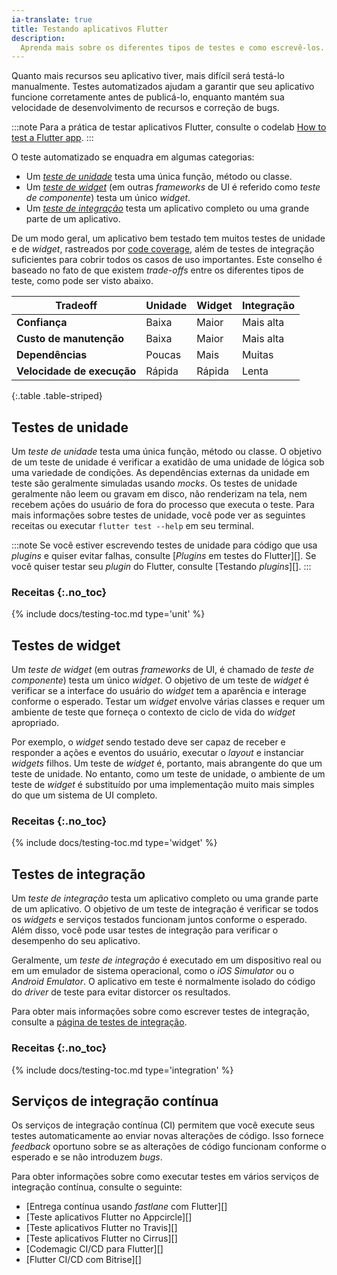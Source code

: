 ```yaml
---
ia-translate: true
title: Testando aplicativos Flutter
description:
  Aprenda mais sobre os diferentes tipos de testes e como escrevê-los.
---
```


Quanto mais recursos seu aplicativo tiver, mais difícil será testá-lo
manualmente. Testes automatizados ajudam a garantir que seu aplicativo funcione
corretamente antes de publicá-lo, enquanto mantém sua velocidade de
desenvolvimento de recursos e correção de bugs.

:::note
Para a prática de testar aplicativos Flutter, consulte o
codelab [How to test a Flutter app][].
:::

O teste automatizado se enquadra em algumas categorias:

* Um [_teste de unidade_](#testes-de-unidade) testa uma única função, método ou
  classe.
* Um [_teste de widget_](#testes-de-widget) (em outras *frameworks* de UI é
  referido como _teste de componente_) testa um único *widget*.
* Um [_teste de integração_](#testes-de-integração) testa um aplicativo
  completo ou uma grande parte de um aplicativo.

De um modo geral, um aplicativo bem testado tem muitos testes de unidade e de
*widget*, rastreados por [code coverage][], além de testes de integração
suficientes para cobrir todos os casos de uso importantes. Este conselho é
baseado no fato de que existem *trade-offs* entre os diferentes tipos de teste,
como pode ser visto abaixo.

| Tradeoff             | Unidade | Widget    | Integração |
|----------------------|---------|-----------|------------|
| **Confiança**        | Baixa   | Maior     | Mais alta  |
| **Custo de manutenção** | Baixa   | Maior     | Mais alta  |
| **Dependências**     | Poucas  | Mais      | Muitas     |
| **Velocidade de execução** | Rápida | Rápida    | Lenta      |

{:.table .table-striped}

## Testes de unidade

Um _teste de unidade_ testa uma única função, método ou classe.
O objetivo de um teste de unidade é verificar a exatidão de uma
unidade de lógica sob uma variedade de condições.
As dependências externas da unidade em teste são geralmente
simuladas usando *mocks*.
Os testes de unidade geralmente não leem ou gravam em disco,
não renderizam na tela, nem recebem ações do usuário de
fora do processo que executa o teste.
Para mais informações sobre testes de unidade,
você pode ver as seguintes receitas
ou executar `flutter test --help` em seu terminal.

:::note
Se você estiver escrevendo testes de unidade para código que
usa *plugins* e quiser evitar falhas,
consulte [*Plugins* em testes do Flutter][].
Se você quiser testar seu *plugin* do Flutter,
consulte [Testando *plugins*][].
:::

[Plugins in Flutter tests]: /testing/plugins-in-tests
[Testing plugins]: /testing/testing-plugins

### Receitas {:.no_toc}

{% include docs/testing-toc.md type='unit' %}

## Testes de widget

Um _teste de widget_ (em outras *frameworks* de UI, é chamado de _teste de
componente_) testa um único *widget*. O objetivo de um teste de *widget* é
verificar se a interface do usuário do *widget* tem a aparência e interage
conforme o esperado. Testar um *widget* envolve várias classes e requer um
ambiente de teste que forneça o contexto de ciclo de vida do *widget*
apropriado.

Por exemplo, o *widget* sendo testado deve ser capaz de receber e responder a
ações e eventos do usuário, executar o *layout* e instanciar *widgets* filhos.
Um teste de *widget* é, portanto, mais abrangente do que um teste de unidade.
No entanto, como um teste de unidade, o ambiente de um teste de *widget* é
substituído por uma implementação muito mais simples do que um sistema de UI
completo.

### Receitas {:.no_toc}

{% include docs/testing-toc.md type='widget' %}

## Testes de integração

Um _teste de integração_ testa um aplicativo completo ou uma grande parte de um
aplicativo. O objetivo de um teste de integração é verificar se todos os
*widgets* e serviços testados funcionam juntos conforme o esperado.
Além disso, você pode usar testes de integração para verificar o desempenho do
seu aplicativo.

Geralmente, um _teste de integração_ é executado em um dispositivo real ou em
um emulador de sistema operacional, como o *iOS Simulator* ou o *Android
Emulator*. O aplicativo em teste é normalmente isolado do código do *driver* de
teste para evitar distorcer os resultados.

Para obter mais informações sobre como escrever testes de integração, consulte a
[página de testes de integração][].

### Receitas {:.no_toc}

{% include docs/testing-toc.md type='integration' %}

## Serviços de integração contínua

Os serviços de integração contínua (CI) permitem que você execute seus testes
automaticamente ao enviar novas alterações de código. Isso fornece *feedback*
oportuno sobre se as alterações de código funcionam conforme o esperado e se
não introduzem *bugs*.

Para obter informações sobre como executar testes em vários serviços de
integração contínua, consulte o seguinte:

*   [Entrega contínua usando *fastlane* com Flutter][]
*   [Teste aplicativos Flutter no Appcircle][]
*   [Teste aplicativos Flutter no Travis][]
*   [Teste aplicativos Flutter no Cirrus][]
*   [Codemagic CI/CD para Flutter][]
*   [Flutter CI/CD com Bitrise][]

[code coverage]: https://en.wikipedia.org/wiki/Code_coverage
[Codemagic CI/CD for Flutter]: https://blog.codemagic.io/getting-started-with-codemagic/
[Continuous delivery using fastlane with Flutter]: /deployment/cd#fastlane
[Flutter CI/CD with Bitrise]: https://devcenter.bitrise.io/en/getting-started/quick-start-guides/getting-started-with-flutter-apps
[How to test a Flutter app]: {{site.codelabs}}/codelabs/flutter-app-testing
[Test Flutter apps on Appcircle]: https://blog.appcircle.io/article/flutter-ci-cd-github-ios-android-web#
[Test Flutter apps on Cirrus]: https://cirrus-ci.org/examples/#flutter
[Test Flutter apps on Travis]: {{site.flutter-medium}}/test-flutter-apps-on-travis-3fd5142ecd8c
[página de testes de integração]: /testing/integration-tests
